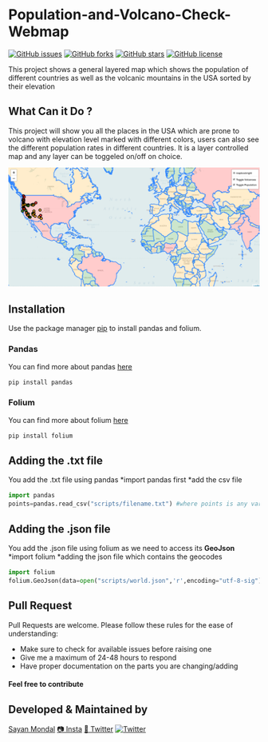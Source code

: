 # Population-and-Volcano-Check-Webmap
[![GitHub issues](https://img.shields.io/github/issues/S-ayanide/Population-and-Volcano-Check-Webmap.svg)](https://github.com/S-ayanide/Population-and-Volcano-Check-Webmap/issues) [![GitHub forks](https://img.shields.io/github/forks/S-ayanide/Population-and-Volcano-Check-Webmap.svg?style=flat-square)](https://github.com/S-ayanide/Population-and-Volcano-Check-Webmap/network) [![GitHub stars](https://img.shields.io/github/stars/S-ayanide/Population-and-Volcano-Check-Webmap.svg?style=flat-square)](https://github.com/S-ayanide/Population-and-Volcano-Check-Webmap/stargazers) [![GitHub license](https://img.shields.io/github/license/S-ayanide/Population-and-Volcano-Check-Webmap.svg?style=for-the-badge)](https://github.com/S-ayanide/Population-and-Volcano-Check-Webmap) 

This project shows a general layered map which shows the population of different countries as well as the volcanic mountains in the USA sorted by their elevation
## What Can it Do ?
This project will show you all the places in the USA which are prone to volcano with elevation level marked with different colors, users can also see the different population rates in different countries.
It is a layer controlled map and any layer can be toggeled on/off on choice.

![Layered Map](img/geoc.png)

## Installation
Use the package manager [pip](https://pip.pypa.io/en/stable/) to install pandas and folium.
### Pandas
You can find more about pandas [here](https://pandas.pydata.org/)
```bash
pip install pandas
```
### Folium 
You can find more about folium [here](https://python-visualization.github.io/folium/)
```bash
pip install folium
```
## Adding the .txt file
You add the .txt file using pandas
*import pandas first
*add the csv file
```python
import pandas
points=pandas.read_csv("scripts/filename.txt") #where points is any variable name
```
## Adding the .json file
You add the .json file using folium as we need to access its **GeoJson**
*import folium
*adding the json file which contains the geocodes
```python
import folium
folium.GeoJson(data=open("scripts/world.json",'r',encoding="utf-8-sig").read()
```
## Pull Request

Pull Requests are welcome. Please follow these rules for the ease of understanding:
* Make sure to check for available issues before raising one
* Give me a maximum of 24-48 hours to respond
* Have proper documentation on the parts you are changing/adding

#### Feel free to contribute


## Developed & Maintained by
[Sayan Mondal](https://github.com/S-ayanide) 
[📷 Insta](https://www.instagram.com/s_ayanide/)
[🐤 Twitter](https://www.instagram.com/s_ayanide/) [![Twitter](https://img.shields.io/twitter/url/https/github.com/S-ayanide/Population-and-Volcano-Check-Webmap.svg?style=social)](https://twitter.com/intent/tweet?text=Wow:&url=https%3A%2F%2Fgithub.com%2FS-ayanide%2FPopulation-and-Volcano-Check-Webmap)
